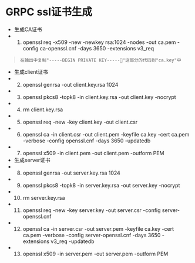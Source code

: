 # GRPC ssl证书生成

- 生成CA证书 
- 1. openssl req -x509 -new -newkey rsa:1024 -nodes -out ca.pem -config ca-openssl.cnf -days 3650 -extensions v3_req
>`在输出中复制"-----BEGIN PRIVATE KEY-----"这部分的代码到"ca.key"中`
- 生成client证书
- 2. openssl genrsa -out client.key.rsa 1024
- 3. openssl pkcs8 -topk8 -in client.key.rsa -out client.key -nocrypt
- 4. rm client.key.rsa
- 5. openssl req -new -key client.key -out client.csr
- 6. openssl ca -in client.csr -out client.pem -keyfile ca.key -cert ca.pem -verbose -config openssl.cnf -days 3650 -updatedb
- 7. openssl x509 -in client.pem -out client.pem -outform PEM
- 生成server证书
- 8. openssl genrsa -out server.key.rsa 1024
- 9. openssl pkcs8 -topk8 -in server.key.rsa -out server.key -nocrypt
- 10. rm server.key.rsa
- 11. openssl req -new -key server.key -out server.csr -config server-openssl.cnf
- 12. openssl ca -in server.csr -out server.pem -keyfile ca.key -cert ca.pem -verbose -config server-openssl.cnf -days 3650 -extensions v3_req -updatedb
- 13. openssl x509 -in server.pem -out server.pem -outform PEM

